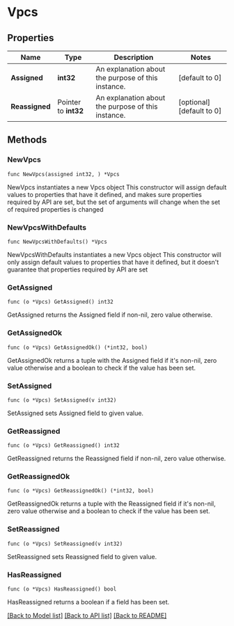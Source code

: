 # Vpcs

## Properties

Name | Type | Description | Notes
------------ | ------------- | ------------- | -------------
**Assigned** | **int32** | An explanation about the purpose of this instance. | [default to 0]
**Reassigned** | Pointer to **int32** | An explanation about the purpose of this instance. | [optional] [default to 0]

## Methods

### NewVpcs

`func NewVpcs(assigned int32, ) *Vpcs`

NewVpcs instantiates a new Vpcs object
This constructor will assign default values to properties that have it defined,
and makes sure properties required by API are set, but the set of arguments
will change when the set of required properties is changed

### NewVpcsWithDefaults

`func NewVpcsWithDefaults() *Vpcs`

NewVpcsWithDefaults instantiates a new Vpcs object
This constructor will only assign default values to properties that have it defined,
but it doesn't guarantee that properties required by API are set

### GetAssigned

`func (o *Vpcs) GetAssigned() int32`

GetAssigned returns the Assigned field if non-nil, zero value otherwise.

### GetAssignedOk

`func (o *Vpcs) GetAssignedOk() (*int32, bool)`

GetAssignedOk returns a tuple with the Assigned field if it's non-nil, zero value otherwise
and a boolean to check if the value has been set.

### SetAssigned

`func (o *Vpcs) SetAssigned(v int32)`

SetAssigned sets Assigned field to given value.


### GetReassigned

`func (o *Vpcs) GetReassigned() int32`

GetReassigned returns the Reassigned field if non-nil, zero value otherwise.

### GetReassignedOk

`func (o *Vpcs) GetReassignedOk() (*int32, bool)`

GetReassignedOk returns a tuple with the Reassigned field if it's non-nil, zero value otherwise
and a boolean to check if the value has been set.

### SetReassigned

`func (o *Vpcs) SetReassigned(v int32)`

SetReassigned sets Reassigned field to given value.

### HasReassigned

`func (o *Vpcs) HasReassigned() bool`

HasReassigned returns a boolean if a field has been set.


[[Back to Model list]](../README.md#documentation-for-models) [[Back to API list]](../README.md#documentation-for-api-endpoints) [[Back to README]](../README.md)


